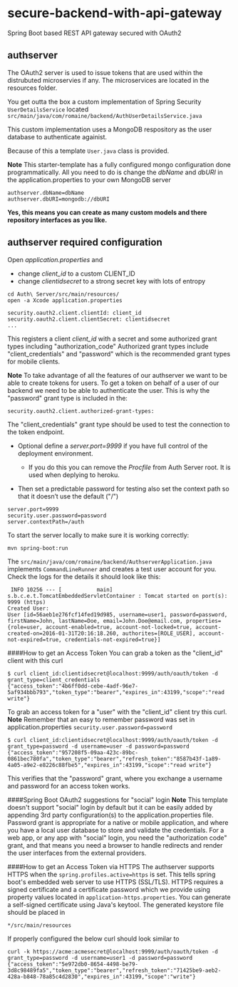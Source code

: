 # secure-backend-with-api-gateway
Spring Boot based REST API gateway secured with OAuth2 

## authserver

The OAuth2 server is used to issue tokens that are used within the distrubuted microservies if any.
The microservices are located in the resources folder.

You get outta the box a custom implementation of Spring Security ```UserDetailsService``` 
located ```src/main/java/com/romaine/backend/AuthUserDetailsService.java```

This custom implementation uses a MongoDB respository as the user database to authenticate againist. 

Because of this a template ```User.java``` class is provided.

**Note** This starter-template has a fully configured mongo configuration done programmatically.
All you need to do is change the *dbName* and *dbURI* in the application.properties to your own MongoDB server
```
authserver.dbName=dbName
authserver.dbURI=mongodb://dbURI
```
**Yes, this means you can create as many custom models and there repository interfaces as you like.**

## authserver required configuration

Open *application.properties* and
- change *client_id* to a custom CLIENT_ID
- change *clientidsecret* to a strong secret key with lots of entropy

```
cd Auth\ Server/src/main/resources/
open -a Xcode application.properties

security.oauth2.client.clientId: client_id
security.oauth2.client.clientSecret: clientidsecret
...
```

This registers a client *client_id* with a secret and some authorized grant types including "authorization_code"
Authorized grant types include "client_credentials" and "password" which is the recommended grant types for mobile clients. 

**Note**
To take advantage of all the features of our authserver we want to be able to create tokens for users. To get a token on behalf of a user of our backend we need to be able to authenticate the user. 
This is why the "password" grant type is included in the:
```
security.oauth2.client.authorized-grant-types:
```
The "client_credentials" grant type should be used to test the connection to the token endpoint.

- Optional define a *server.port=9999* if you have full control of the deployment environment.
  - If you do this you can remove the *Procfile* from Auth Server root. It is used when deplying to heroku.

- Then set a predictable password for testing also set the context path so that it doesn’t use the default ("/") 

```
server.port=9999
security.user.password=password
server.contextPath=/auth
```

To start the server locally to make sure it is working correctly:

```
mvn spring-boot:run
```

The ```src/main/java/com/romaine/backend/AuthserverApplication.java``` implements ```CommandLineRunner``` and creates a test user account for you. Check the logs for the details it should look like this:

```
 INFO 10256 --- [           main] s.b.c.e.t.TomcatEmbeddedServletContainer : Tomcat started on port(s): 9999 (https)
Created User:
User [id=56aeb1e276fcf14fed19d985, username=user1, password=password, firstName=John, lastName=Doe, email=John.Doe@email.com, properties={role=user, account-enabled=true, account-not-locked=true, account-created-on=2016-01-31T20:16:18.260, authorites=[ROLE_USER], account-not-expired=true, credentials-not-expired=true}]
```

####How to get an Access Token
You can grab a token as the "client_id" client with this curl
```
$ curl client_id:clientidsecret@localhost:9999/auth/oauth/token -d grant_type=client_credentials
{"access_token":"4b6ff0dd-cebe-4adf-96e7-5af934bbb793","token_type":"bearer","expires_in":43199,"scope":"read write"}
```
To grab an access token for a "user" with the "client_id" client try this curl. 
**Note** Remember that an easy to remember password was set in application.properties ``` security.user.password=password ```
```
$ curl client_id:clientidsecret@localhost:9999/auth/oauth/token -d grant_type=password -d username=user -d password=password
{"access_token":"957208f5-09aa-423c-89bc-0861bec780fa","token_type":"bearer","refresh_token":"8587b43f-1a89-4a05-a9e2-e8226c88fbe5","expires_in":43199,"scope":"read write"}
```
This verifies that the "password" grant, where you exchange a username and password for an access token works.

####Spring Boot OAuth2 suggestions for "social" login
**Note** This template doesn't support "social" login by default but it can be easily added by appending 3rd party configuration(s) to the application.properties file.
Password grant is appropriate for a native or mobile application, and where you have a local user database to store and validate the credentials. For a web app, or any app with "social" login, you need the "authorization code" grant, and that means you need a browser to handle redirects and render the user interfaces from the external providers.

####How to get an Access Token via HTTPS
The authserver supports HTTPS when the ```spring.profiles.active=https``` is set. This tells spring boot's embedded web server to use HTTPS (SSL/TLS).
HTTPS requires a signed certificate and a certificate password which we provide using property values located in ```application-https.properties```.
You can generate a self-signed certificate using Java's keytool.
The generated keystore file should be placed in
```
*/src/main/resources
```
If properly configured the below curl should look similar to
```
curl -k https://acme:acmesecret@localhost:9999/auth/oauth/token -d grant_type=password -d username=user1 -d password=password
{"access_token":"5e972db0-8654-4498-be79-3d8c98489fa5","token_type":"bearer","refresh_token":"71425be9-aeb2-428a-b848-78a85c4d2830","expires_in":43199,"scope":"write"}
```
